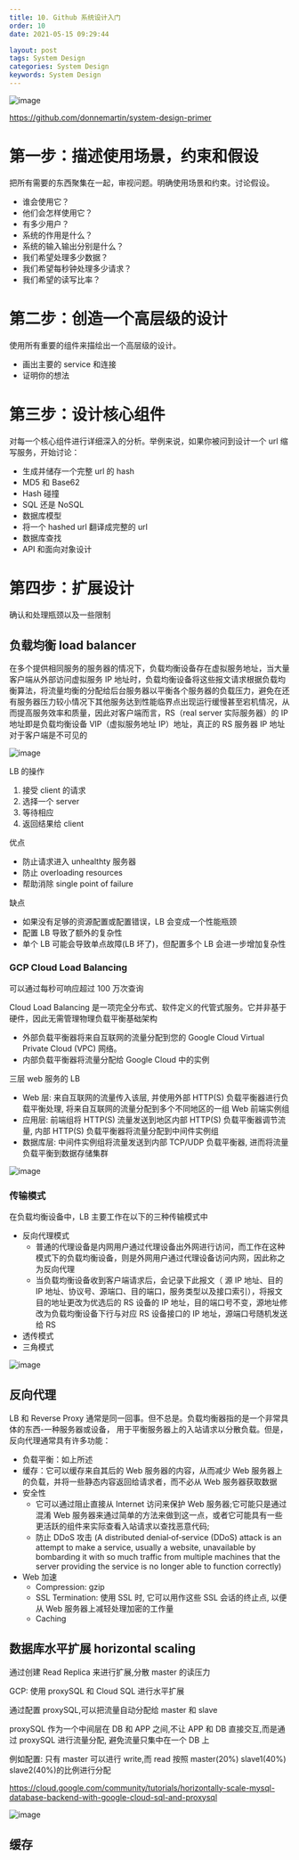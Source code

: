 ```yaml
---
title: 10. Github 系统设计入门
order: 10
date: 2021-05-15 09:29:44

layout: post
tags: System Design
categories: System Design
keywords: System Design
---
```


![image](./assets/10-1.png)

https://github.com/donnemartin/system-design-primer

# 第一步：描述使用场景，约束和假设

把所有需要的东西聚集在一起，审视问题。明确使用场景和约束。讨论假设。

- 谁会使用它？
- 他们会怎样使用它？
- 有多少用户？
- 系统的作用是什么？
- 系统的输入输出分别是什么？
- 我们希望处理多少数据？
- 我们希望每秒钟处理多少请求？
- 我们希望的读写比率？

# 第二步：创造一个高层级的设计

使用所有重要的组件来描绘出一个高层级的设计。

- 画出主要的 service 和连接
- 证明你的想法

# 第三步：设计核心组件

对每一个核心组件进行详细深入的分析。举例来说，如果你被问到设计一个 url 缩写服务，开始讨论：

- 生成并储存一个完整 url 的 hash
- MD5 和 Base62
- Hash 碰撞
- SQL 还是 NoSQL
- 数据库模型
- 将一个 hashed url 翻译成完整的 url
- 数据库查找
- API 和面向对象设计

# 第四步：扩展设计

确认和处理瓶颈以及一些限制

## 负载均衡 load balancer

在多个提供相同服务的服务器的情况下，负载均衡设备存在虚拟服务地址，当大量客户端从外部访问虚拟服务 IP 地址时，负载均衡设备将这些报文请求根据负载均衡算法，将流量均衡的分配给后台服务器以平衡各个服务器的负载压力，避免在还有服务器压力较小情况下其他服务达到性能临界点出现运行缓慢甚至宕机情况，从而提高服务效率和质量，因此对客户端而言，RS（real server 实际服务器）的 IP 地址即是负载均衡设备 VIP（虚拟服务地址 IP）地址，真正的 RS 服务器 IP 地址对于客户端是不可见的

![image](./assets/10-3.png)

LB 的操作

1. 接受 client 的请求
2. 选择一个 server
3. 等待相应
4. 返回结果给 client

优点

- 防止请求进入 unhealthty 服务器
- 防止 overloading resources
- 帮助消除 single point of failure

缺点

- 如果没有足够的资源配置或配置错误，LB 会变成一个性能瓶颈
- 配置 LB 导致了额外的复杂性
- 单个 LB 可能会导致单点故障(LB 坏了)，但配置多个 LB 会进一步增加复杂性

### GCP Cloud Load Balancing

可以通过每秒可响应超过 100 万次查询

Cloud Load Balancing 是一项完全分布式、软件定义的代管式服务。它并非基于硬件，因此无需管理物理负载平衡基础架构

- 外部负载平衡器将来自互联网的流量分配到您的 Google Cloud Virtual Private Cloud (VPC) 网络。
- 内部负载平衡器将流量分配给 Google Cloud 中的实例

三层 web 服务的 LB

- Web 层: 来自互联网的流量传入该层, 并使用外部 HTTP(S) 负载平衡器进行负载平衡处理, 将来自互联网的流量分配到多个不同地区的一组 Web 前端实例组
- 应用层: 前端组将 HTTP(S) 流量发送到地区内部 HTTP(S) 负载平衡器调节流量, 内部 HTTP(S) 负载平衡器将流量分配到中间件实例组
- 数据库层: 中间件实例组将流量发送到内部 TCP/UDP 负载平衡器, 进而将流量负载平衡到数据存储集群

![image](assets/10-4.svg)

### 传输模式

在负载均衡设备中，LB 主要工作在以下的三种传输模式中

- 反向代理模式
  - 普通的代理设备是内网用户通过代理设备出外网进行访问，而工作在这种模式下的负载均衡设备，则是外网用户通过代理设备访问内网，因此称之为反向代理
  - 当负载均衡设备收到客户端请求后，会记录下此报文（ 源 IP 地址、目的 IP 地址、协议号、源端口、目的端口，服务类型以及接口索引），将报文目的地址更改为优选后的 RS 设备的 IP 地址，目的端口号不变，源地址修改为负载均衡设备下行与对应 RS 设备接口的 IP 地址，源端口号随机发送给 RS
- 透传模式
- 三角模式

![image](assets/10-5.jpeg)

## 反向代理

LB 和 Reverse Proxy 通常是同一回事。但不总是。负载均衡器指的是一个非常具体的东西-一种服务器或设备，
用于平衡服务器上的入站请求以分散负载。但是，反向代理通常具有许多功能：

- 负载平衡：如上所述
- 缓存：它可以缓存来自其后的 Web 服务器的内容，从而减少 Web 服务器上的负载，并将一些静态内容返回给请求者，而不必从 Web 服务器获取数据
- 安全性
  - 它可以通过阻止直接从 Internet 访问来保护 Web 服务器;它可能只是通过混淆 Web 服务器来通过简单的方法来做到这一点，或者它可能具有一些更活跃的组件来实际查看入站请求以查找恶意代码;
  - 防止 DDoS 攻击 (A distributed denial‑of‑service (DDoS) attack is an attempt to make a service, usually a website, unavailable by bombarding it with so much traffic from multiple machines that the server providing the service is no longer able to function correctly)
- Web 加速
  - Compression: gzip
  - SSL Termination: 使用 SSL 时, 它可以用作这些 SSL 会话的终止点, 以便从 Web 服务器上减轻处理加密的工作量
  - Caching

## 数据库水平扩展 horizontal scaling

通过创建 Read Replica 来进行扩展,分散 master 的读压力

GCP: 使用 proxySQL 和 Cloud SQL 进行水平扩展

通过配置 proxySQL,可以把流量自动分配给 master 和 slave

proxySQL 作为一个中间层在 DB 和 APP 之间,不让 APP 和 DB 直接交互,而是通过 proxySQL 进行流量分配, 避免流量只集中在一个 DB 上

例如配置: 只有 master 可以进行 write,而 read 按照 master(20%) slave1(40%) slave2(40%)的比例进行分配

https://cloud.google.com/community/tutorials/horizontally-scale-mysql-database-backend-with-google-cloud-sql-and-proxysql

![image](./assets/10-2.png)

## 缓存
